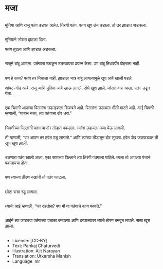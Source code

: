 # मजा

##
मुनिया आणि राजू पतंग उडवत आहेत. तिरंगी पतंग. पतंग खूप उंच उडाला. तो तर झाडात अडकला. 

##
मुनियाने जोरात झटका दिला.

पतंग तुटला आणि झाडात अडकला. 

##
राजूने बांबू आणला. पतंगाला उचकून उतरवायचा प्रयत्न केला. पण बांबू तिथपर्यंत पोहचला नाही. 

##
पण हे काय? पतंग तर निघाला नाही. झाडाला मात्र बांबू लागल्यामुळे खूप आंबे खाली पडले.  

आंबट-गोड आंबे. राजू आणि मुनिया आंबे खाऊ लागले. दोघे खूश झाले. जोरात वारा आला. पतंग उडून गेला. 

##
एक चिमणी आपल्या पिल्लांना उडाङ्कला शिकवते आहे. पिल्लांना उडायला भीती वाटते आहे. आई चिमणी म्हणाली, “घाबरू नका, त्या पतंगाचा दोर धरा.” 

##
चिमणीच्या पिल्लांनी पतंगाचा दोर तोंडात पकडला. त्यांना उडायला मजा येऊ लागली.

ती म्हणाली, “वा! आपण तर हवेत उडू लागलो.” आणि त्यांच्या तोंडातून दोर सुटला. हवेत पंख फडफडवत ती खूप खूश झाली. 

##
उडणारा पतंग खाली आला. एका सशाच्या पिल्लाने त्या तिरंगी पंतगाला पाहिले. त्यला तो आपल्या पंजाने पकडायचा होता. 

##
पण त्याच्या तीक्ष्ण नखांनी तो पतंग फाटला. 

##
छोटा ससा रडू लागला. 

##
त्याची आई म्हणाली, “का रडतोस? बघ मी या पतंगाचे काय बनवतेे.” 

##
आईने त्या फाटक्या पतंगाच्या पताका बनवल्या आणि दरवाज्यावर त्याचे तोरण बनवून लावले. ससा खूश झाला. 

##
* License: [CC-BY]
* Text: Pankaj Chaturvedi
* Illustration: Ajit Narayan
* Translation: Utkarsha Manish
* Language: mr
